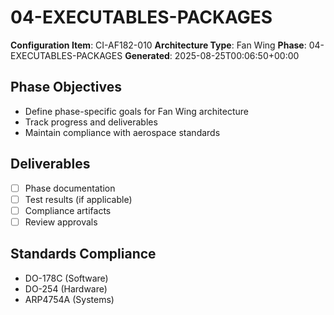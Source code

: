 # 04-EXECUTABLES-PACKAGES

**Configuration Item**: CI-AF182-010
**Architecture Type**: Fan Wing
**Phase**: 04-EXECUTABLES-PACKAGES
**Generated**: 2025-08-25T00:06:50+00:00

## Phase Objectives
- Define phase-specific goals for Fan Wing architecture
- Track progress and deliverables
- Maintain compliance with aerospace standards

## Deliverables
- [ ] Phase documentation
- [ ] Test results (if applicable)
- [ ] Compliance artifacts
- [ ] Review approvals

## Standards Compliance
- DO-178C (Software)
- DO-254 (Hardware)
- ARP4754A (Systems)
